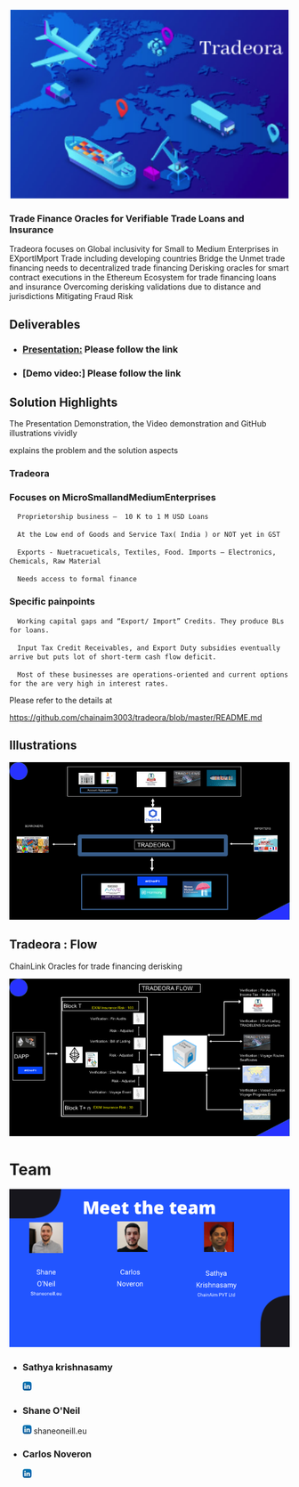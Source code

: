 
<p align="center">
  <img width="500"  src="images/Tradeora.png">
</p>

### Trade Finance Oracles for Verifiable Trade Loans and Insurance

Tradeora focuses on 
    Global inclusivity for Small to Medium Enterprises in EXportIMport Trade including developing countries 
    Bridge the Unmet trade financing needs to decentralized trade financing 
    Derisking oracles for smart contract executions in the Ethereum Ecosystem for trade financing loans and insurance
    Overcoming derisking validations due to distance and jurisdictions
    Mitigating Fraud Risk


## Deliverables

* ### [Presentation:](https://drive.google.com/file/d/1YIOu-1YIAvzzAfT118pZpPWD9uhG1Qbl/view?usp=sharing) Please follow the link

* ### [Demo video:] Please follow the link


## Solution Highlights  


The Presentation Demonstration, the Video demonstration and GitHub illustrations vividly

explains the problem and the solution aspects

### Tradeora 

###  Focuses on MicroSmallandMediumEnterprises 

      Proprietorship business –  10 K to 1 M USD Loans 
      
      At the Low end of Goods and Service Tax( India ) or NOT yet in GST
      
      Exports - Nuetracueticals, Textiles, Food. Imports – Electronics, Chemicals, Raw Material
      
      Needs access to formal finance
      
###  Specific painpoints

      Working capital gaps and “Export/ Import” Credits. They produce BLs for loans. 
      
      Input Tax Credit Receivables, and Export Duty subsidies eventually arrive but puts lot of short-term cash flow deficit.
      
      Most of these businesses are operations-oriented and current options for the are very high in interest rates.


Please refer to the details at 

https://github.com/chainaim3003/tradeora/blob/master/README.md


## Illustrations

<img src="images/TradeoraSchematic.png">


## Tradeora :  Flow

ChainLink Oracles for trade financing derisking

<img src="images/TradeoraFlow.png">


# Team

 <img src="images/TradeoraTeam.png"> 

* ### Sathya krishnasamy
   [<img src="images/linkedin.png">](https://www.linkedin.com/in/sathya-krishnasamy-3b369a20/)

 * ### Shane O'Neil 
   [<img src="images/linkedin.png">](https://www.linkedin.com/in/shaneoneill1995/)   shaneoneill.eu


 * ### Carlos Noveron
   [<img src="images/linkedin.png">](https://www.linkedin.com/in/carlos-noveron)   
  
